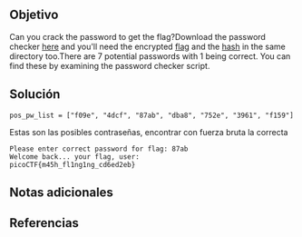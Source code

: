 ## Objetivo
Can you crack the password to get the flag?Download the password checker [here](https://artifacts.picoctf.net/c/17/level3.py) and you'll need the encrypted [flag](https://artifacts.picoctf.net/c/17/level3.flag.txt.enc) and the [hash](https://artifacts.picoctf.net/c/17/level3.hash.bin) in the same directory too.There are 7 potential passwords with 1 being correct. You can find these by examining the password checker script.
## Solución
```
pos_pw_list = ["f09e", "4dcf", "87ab", "dba8", "752e", "3961", "f159"]
```
Estas son las posibles contraseñas, encontrar con fuerza bruta la correcta
```
Please enter correct password for flag: 87ab
Welcome back... your flag, user:
picoCTF{m45h_fl1ng1ng_cd6ed2eb}
```

## Notas adicionales

## Referencias
